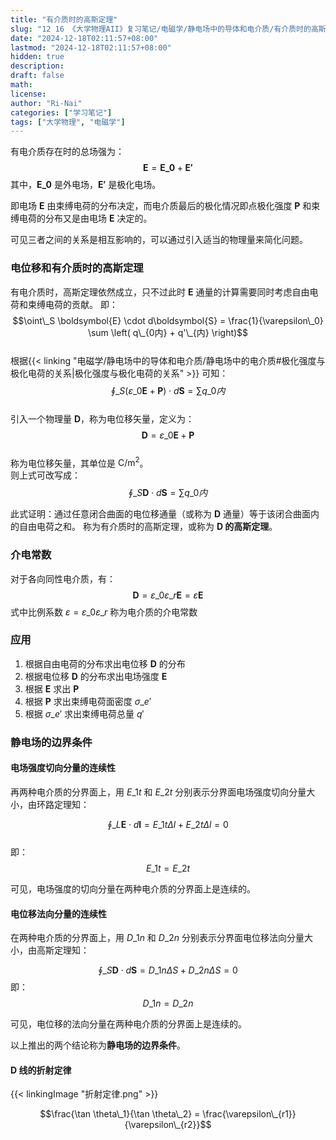 ```yaml
---
title: "有介质时的高斯定理"
slug: "12 16 《大学物理AII》复习笔记/电磁学/静电场中的导体和电介质/有介质时的高斯定理"
date: "2024-12-18T02:11:57+08:00"
lastmod: "2024-12-18T02:11:57+08:00"
hidden: true
description:
draft: false
math:
license:
author: "Ri-Nai"
categories: ["学习笔记"]
tags: ["大学物理", "电磁学"]
---
```

有电介质存在时的总场强为：
$$\boldsymbol{E}=\boldsymbol{E\_0}+\boldsymbol{E'}$$
其中，$\boldsymbol{E\_0}$ 是外电场，$\boldsymbol{E'}$ 是极化电场。

即电场 $\boldsymbol{E}$ 由束缚电荷的分布决定，而电介质最后的极化情况即点极化强度 $\boldsymbol{P}$ 和束缚电荷的分布又是由电场 $\boldsymbol{E}$ 决定的。

可见三者之间的关系是相互影响的，可以通过引入适当的物理量来简化问题。

### 电位移和有介质时的高斯定理
有电介质时，高斯定理依然成立，只不过此时 $\boldsymbol{E}$ 通量的计算需要同时考虑自由电荷和束缚电荷的贡献。
即：  
$$\oint\_S \boldsymbol{E} \cdot d\boldsymbol{S} = \frac{1}{\varepsilon\_0} \sum \left( q\_{0内} + q'\_{内} \right)$$  
根据{{< linking "电磁学/静电场中的导体和电介质/静电场中的电介质#极化强度与极化电荷的关系|极化强度与极化电荷的关系" >}}
可知：
$$\oint\_S (\varepsilon\_0 \boldsymbol{E} + \boldsymbol{P}) \cdot d\boldsymbol{S} = \sum q\_{0内}$$  
引入一个物理量 $\boldsymbol{D}$，称为电位移矢量，定义为： 
$$\boldsymbol{D} = \varepsilon\_0 \boldsymbol{E} + \boldsymbol{P}$$  
称为电位移矢量，其单位是 $\mathrm{C/m^2}$。  
则上式可改写成：  
$$\oint\_S \boldsymbol{D} \cdot d\boldsymbol{S} = \sum q\_{0内}$$  

此式证明：通过任意闭合曲面的电位移通量（或称为 $\boldsymbol{D}$ 通量）等于该闭合曲面内的自由电荷之和。
称为有介质时的高斯定理，或称为 **$\boldsymbol{D}$ 的高斯定理**。

### 介电常数
对于各向同性电介质，有：
$$\boldsymbol{D} = \varepsilon\_0 \varepsilon\_r \boldsymbol{E} = \varepsilon \boldsymbol{E}$$ 
式中比例系数 $\varepsilon = \varepsilon\_0 \varepsilon\_r$ 称为电介质的介电常数

### 应用
1. 根据自由电荷的分布求出电位移 $\boldsymbol{D}$ 的分布
2. 根据电位移 $\boldsymbol{D}$ 的分布求出电场强度 $\boldsymbol{E}$
3. 根据 $\boldsymbol{E}$ 求出 $\boldsymbol{P}$
4. 根据 $\boldsymbol{P}$ 求出束缚电荷面密度 $\sigma\_e'$
5. 根据 $\sigma\_e'$ 求出束缚电荷总量 $q'$

### 静电场的边界条件 

#### 电场强度切向分量的连续性
再两种电介质的分界面上，用 $E\_{1t}$ 和 $E\_{2t}$ 分别表示分界面电场强度切向分量大小，由环路定理知：

$$\oint\_L \boldsymbol{E} \cdot d\boldsymbol{l} = E\_{1t} \Delta l + E\_{2t} \Delta l = 0$$  
即：
$$E\_{1t} = E\_{2t}$$

可见，电场强度的切向分量在两种电介质的分界面上是连续的。

#### 电位移法向分量的连续性
在两种电介质的分界面上，用 $D\_{1n}$ 和 $D\_{2n}$ 分别表示分界面电位移法向分量大小，由高斯定理知：

$$\oint\_S \boldsymbol{D} \cdot d\boldsymbol{S} = D\_{1n} \Delta S + D\_{2n} \Delta S = 0$$
即：
$$D\_{1n} = D\_{2n}$$

可见，电位移的法向分量在两种电介质的分界面上是连续的。

以上推出的两个结论称为**静电场的边界条件**。

#### $\boldsymbol{D}$ 线的折射定律

{{< linkingImage "折射定律.png" >}}

$$\frac{\tan \theta\_1}{\tan \theta\_2} = \frac{\varepsilon\_{r1}}{\varepsilon\_{r2}}$$
